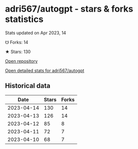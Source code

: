 # adri567/autogpt - stars & forks statistics

Stats updated on Apr 2023, 14

☋ Forks: 14

★ Stars: 130

[Open repository](https://github.com/adri567/autogpt)

[Open detailed stats for adri567/autogpt](https://reviewgithub.com/rep/adri567/autogpt)

## Historical data
| Date | Stars | Forks |
|------|-------|-------|
| 2023-04-14 | 130 | 14 | 
| 2023-04-13 | 126 | 14 | 
| 2023-04-12 | 85 | 8 | 
| 2023-04-11 | 72 | 7 | 
| 2023-04-10 | 68 | 7 | 

